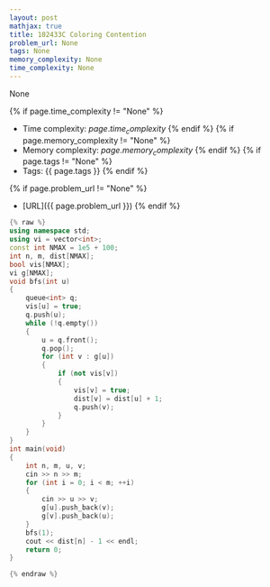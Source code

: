 ```yaml
---
layout: post
mathjax: true
title: 102433C Coloring Contention
problem_url: None
tags: None
memory_complexity: None
time_complexity: None
---
```


None


{% if page.time_complexity != "None" %}
- Time complexity: ${{ page.time_complexity }}$
{% endif %}
{% if page.memory_complexity != "None" %}
- Memory complexity: ${{ page.memory_complexity }}$
{% endif %}
{% if page.tags != "None" %}
- Tags: {{ page.tags }}
{% endif %}

{% if page.problem_url != "None" %}
- [URL]({{ page.problem_url }})
{% endif %}

```cpp
{% raw %}
using namespace std;
using vi = vector<int>;
const int NMAX = 1e5 + 100;
int n, m, dist[NMAX];
bool vis[NMAX];
vi g[NMAX];
void bfs(int u)
{
    queue<int> q;
    vis[u] = true;
    q.push(u);
    while (!q.empty())
    {
        u = q.front();
        q.pop();
        for (int v : g[u])
        {
            if (not vis[v])
            {
                vis[v] = true;
                dist[v] = dist[u] + 1;
                q.push(v);
            }
        }
    }
}
int main(void)
{
    int n, m, u, v;
    cin >> n >> m;
    for (int i = 0; i < m; ++i)
    {
        cin >> u >> v;
        g[u].push_back(v);
        g[v].push_back(u);
    }
    bfs(1);
    cout << dist[n] - 1 << endl;
    return 0;
}

{% endraw %}
```